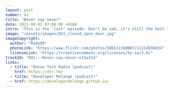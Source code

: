 ```yaml
---
layout: post
number: 41
title: "Never say never"
date: 2021-08-01 07:00:00 +0100
intro: "This is the 'last' episode. Don't be sad, it's still the best time to be a developer. In this double episode, we first discuss why we started the podcast, and then how we currently see software development in general."
image: "/assets/images/041_closed_open_door.jpg"
imageCopyright:
  author: "Rody09"
  photoLink: "https://www.flickr.com/photos/58651134@N07/11114036834"
  licenseLink: "https://creativecommons.org/licenses/by-sa/2.0/"
trackId: "041---Never-say-never-e15a31d"
links:
  - title: "Donau Tech Radio (podcast)"
    href: https://dtr.fm/
  - title: "Developer Melange (podcast)"
  - href: https://developermelange.github.io/
---
```

